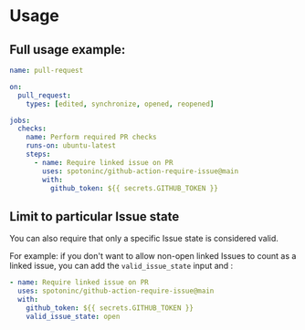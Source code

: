 # Usage

## Full usage example:

```yaml
name: pull-request

on:
  pull_request:
    types: [edited, synchronize, opened, reopened]

jobs:
  checks:
    name: Perform required PR checks
    runs-on: ubuntu-latest
    steps:
      - name: Require linked issue on PR
        uses: spotoninc/github-action-require-issue@main
        with:
          github_token: ${{ secrets.GITHUB_TOKEN }}
```

## Limit to particular Issue state

You can also require that only a specific Issue state is considered valid.

For example: if you don't want to allow non-open linked Issues to count as a linked
issue, you can add the `valid_issue_state` input and :

```yaml
- name: Require linked issue on PR
  uses: spotoninc/github-action-require-issue@main
  with:
    github_token: ${{ secrets.GITHUB_TOKEN }}
    valid_issue_state: open
```
